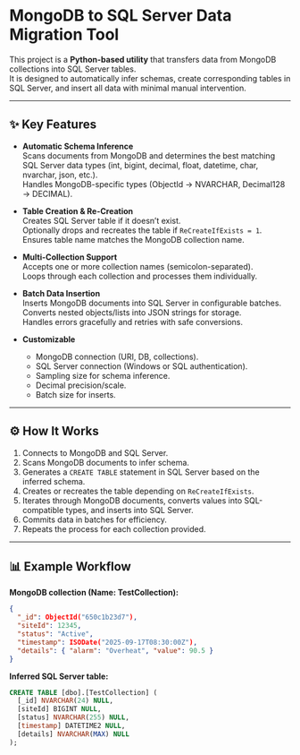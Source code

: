# MongoDB to SQL Server Data Migration Tool

This project is a **Python-based utility** that transfers data from MongoDB collections into SQL Server tables.  
It is designed to automatically infer schemas, create corresponding tables in SQL Server, and insert all data with minimal manual intervention.  

---

## ✨ Key Features

- **Automatic Schema Inference**  
  Scans documents from MongoDB and determines the best matching SQL Server data types (int, bigint, decimal, float, datetime, char, nvarchar, json, etc.).  
  Handles MongoDB-specific types (ObjectId → NVARCHAR, Decimal128 → DECIMAL).  

- **Table Creation & Re-Creation**  
  Creates SQL Server table if it doesn’t exist.  
  Optionally drops and recreates the table if `ReCreateIfExists = 1`.  
  Ensures table name matches the MongoDB collection name.  

- **Multi-Collection Support**  
  Accepts one or more collection names (semicolon-separated).  
  Loops through each collection and processes them individually.  

- **Batch Data Insertion**  
  Inserts MongoDB documents into SQL Server in configurable batches.  
  Converts nested objects/lists into JSON strings for storage.  
  Handles errors gracefully and retries with safe conversions.  

- **Customizable**  
  - MongoDB connection (URI, DB, collections).  
  - SQL Server connection (Windows or SQL authentication).  
  - Sampling size for schema inference.  
  - Decimal precision/scale.  
  - Batch size for inserts.  

---

## ⚙️ How It Works

1. Connects to MongoDB and SQL Server.  
2. Scans MongoDB documents to infer schema.  
3. Generates a `CREATE TABLE` statement in SQL Server based on the inferred schema.  
4. Creates or recreates the table depending on `ReCreateIfExists`.  
5. Iterates through MongoDB documents, converts values into SQL-compatible types, and inserts into SQL Server.  
6. Commits data in batches for efficiency.  
7. Repeats the process for each collection provided.  

---

## 📊 Example Workflow

**MongoDB collection (Name: TestCollection):**

```json
{
  "_id": ObjectId("650c1b23d7"),
  "siteId": 12345,
  "status": "Active",
  "timestamp": ISODate("2025-09-17T08:30:00Z"),
  "details": { "alarm": "Overheat", "value": 90.5 }
}
```

**Inferred SQL Server table:**

```SQL
CREATE TABLE [dbo].[TestCollection] (
  [_id] NVARCHAR(24) NULL,
  [siteId] BIGINT NULL,
  [status] NVARCHAR(255) NULL,
  [timestamp] DATETIME2 NULL,
  [details] NVARCHAR(MAX) NULL
);
```
